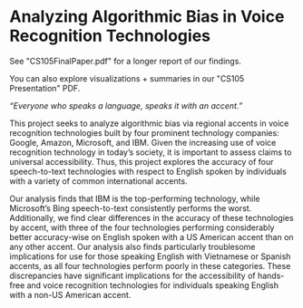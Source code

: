 # Analyzing Algorithmic Bias in Voice Recognition Technologies

See "CS105FinalPaper.pdf" for a longer report of our findings.

You can also explore visualizations + summaries in our "CS105 Presentation" PDF.

*“Everyone who speaks a language, speaks it with an accent.”*

This project seeks to analyze algorithmic bias via regional accents in voice recognition technologies built by four prominent technology companies: Google, Amazon, Microsoft, and IBM. Given the increasing use of voice recognition technology in today’s society, it is important to assess claims to universal accessibility. Thus, this project explores the accuracy of four speech-to-text technologies with respect to English spoken by individuals with a variety of common international accents. 

Our analysis finds that IBM is the top-performing technology, while Microsoft’s Bing speech-to-text consistently performs the worst. Additionally, we find clear differences in the accuracy of these technologies by accent, with three of the four technologies performing considerably better accuracy-wise on English spoken with a US American accent than on any other accent. Our analysis also finds particularly troublesome implications for use for those speaking English with Vietnamese or Spanish accents, as all four technologies perform poorly in these categories. These discrepancies have significant implications for the accessibility of hands-free and voice recognition technologies for individuals speaking English with a non-US American accent.
